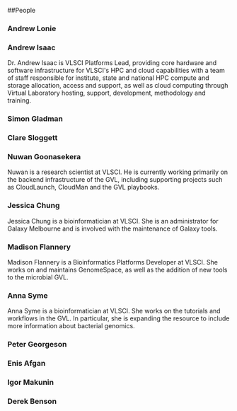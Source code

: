 ##People

### Andrew Lonie

### Andrew Isaac

Dr. Andrew Isaac is VLSCI Platforms Lead, providing core hardware and software infrastructure for VLSCI's HPC and cloud capabilities with a team of staff responsible for institute, state and national HPC compute and storage allocation, access and support, as well as cloud computing through Virtual Laboratory hosting, support, development, methodology and training.

### Simon Gladman

### Clare Sloggett

### Nuwan Goonasekera

Nuwan is a research scientist at VLSCI. He is currently working primarily on the backend infrastructure of the GVL, including supporting projects such as CloudLaunch, CloudMan and the GVL playbooks.

### Jessica Chung

Jessica Chung is a bioinformatician at VLSCI. She is an administrator for Galaxy Melbourne and is involved with the maintenance of Galaxy tools.

### Madison Flannery

Madison Flannery is a Bioinformatics Platforms Developer at VLSCI. She works on and maintains GenomeSpace, as well as the addition of new tools to the microbial GVL.

### Anna Syme

Anna Syme is a bioinformatician at VLSCI. She works on the tutorials and workflows in the GVL. In particular, she is expanding the resource to include more information about bacterial genomics.

### Peter Georgeson

### Enis Afgan

### Igor Makunin

### Derek Benson
